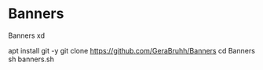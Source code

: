 # Banners
Banners xd

apt install git -y
git clone https://github.com/GeraBruhh/Banners
cd Banners
sh banners.sh
